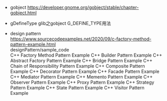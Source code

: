 + gobject
	https://developer.gnome.org/gobject/stable/chapter-gobject.html

+ gDefineType
	glib之gobject G_DEFINE_TYPE用法

+ design pattern  
    https://www.sourcecodeexamples.net/2020/09/c-factory-method-pattern-example.html  
    designPattern/sample_code  
    C++ Factory Method Pattern Example
    C++ Builder Pattern Example
    C++ Abstract Factory Pattern Example
    C++ Bridge Pattern Example
    C++ Chain of Responsibility Pattern Example
    C++ Composite Pattern Example
    C++ Decorator Pattern Example
    C++ Facade Pattern Example
    C++ Mediator Pattern Example
    C++ Memento Pattern Example
    C++ Observer Pattern Example
    C++ Proxy Pattern Example
    C++ Strategy Pattern Example
    C++ State Pattern Example
    C++ Visitor Pattern Example

